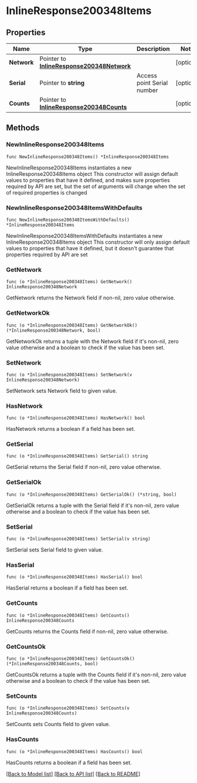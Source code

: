 # InlineResponse200348Items

## Properties

Name | Type | Description | Notes
------------ | ------------- | ------------- | -------------
**Network** | Pointer to [**InlineResponse200348Network**](InlineResponse200348Network.md) |  | [optional] 
**Serial** | Pointer to **string** | Access point Serial number | [optional] 
**Counts** | Pointer to [**InlineResponse200348Counts**](InlineResponse200348Counts.md) |  | [optional] 

## Methods

### NewInlineResponse200348Items

`func NewInlineResponse200348Items() *InlineResponse200348Items`

NewInlineResponse200348Items instantiates a new InlineResponse200348Items object
This constructor will assign default values to properties that have it defined,
and makes sure properties required by API are set, but the set of arguments
will change when the set of required properties is changed

### NewInlineResponse200348ItemsWithDefaults

`func NewInlineResponse200348ItemsWithDefaults() *InlineResponse200348Items`

NewInlineResponse200348ItemsWithDefaults instantiates a new InlineResponse200348Items object
This constructor will only assign default values to properties that have it defined,
but it doesn't guarantee that properties required by API are set

### GetNetwork

`func (o *InlineResponse200348Items) GetNetwork() InlineResponse200348Network`

GetNetwork returns the Network field if non-nil, zero value otherwise.

### GetNetworkOk

`func (o *InlineResponse200348Items) GetNetworkOk() (*InlineResponse200348Network, bool)`

GetNetworkOk returns a tuple with the Network field if it's non-nil, zero value otherwise
and a boolean to check if the value has been set.

### SetNetwork

`func (o *InlineResponse200348Items) SetNetwork(v InlineResponse200348Network)`

SetNetwork sets Network field to given value.

### HasNetwork

`func (o *InlineResponse200348Items) HasNetwork() bool`

HasNetwork returns a boolean if a field has been set.

### GetSerial

`func (o *InlineResponse200348Items) GetSerial() string`

GetSerial returns the Serial field if non-nil, zero value otherwise.

### GetSerialOk

`func (o *InlineResponse200348Items) GetSerialOk() (*string, bool)`

GetSerialOk returns a tuple with the Serial field if it's non-nil, zero value otherwise
and a boolean to check if the value has been set.

### SetSerial

`func (o *InlineResponse200348Items) SetSerial(v string)`

SetSerial sets Serial field to given value.

### HasSerial

`func (o *InlineResponse200348Items) HasSerial() bool`

HasSerial returns a boolean if a field has been set.

### GetCounts

`func (o *InlineResponse200348Items) GetCounts() InlineResponse200348Counts`

GetCounts returns the Counts field if non-nil, zero value otherwise.

### GetCountsOk

`func (o *InlineResponse200348Items) GetCountsOk() (*InlineResponse200348Counts, bool)`

GetCountsOk returns a tuple with the Counts field if it's non-nil, zero value otherwise
and a boolean to check if the value has been set.

### SetCounts

`func (o *InlineResponse200348Items) SetCounts(v InlineResponse200348Counts)`

SetCounts sets Counts field to given value.

### HasCounts

`func (o *InlineResponse200348Items) HasCounts() bool`

HasCounts returns a boolean if a field has been set.


[[Back to Model list]](../README.md#documentation-for-models) [[Back to API list]](../README.md#documentation-for-api-endpoints) [[Back to README]](../README.md)


